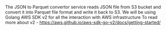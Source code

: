 The JSON to Parquet convertor service reads JSON file from S3 bucket and convert it into Parquet file format and write it back to S3.
We will be using Golang AWS SDK v2 for all the interaction with AWS infrastructure
To read more about v2 - https://aws.github.io/aws-sdk-go-v2/docs/getting-started/
